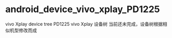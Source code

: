 # android_device_vivo_xplay_PD1225
vivo Xplay device tree PD1225
vivo Xplay 设备树
当前还未完成，设备树根据相似机型修改而成
